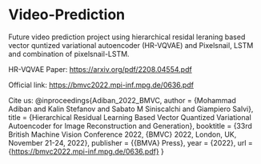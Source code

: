 # Video-Prediction
Future video prediction project using hierarchical residal leraning based vector quntized variational autoencoder (HR-VQVAE) and Pixelsnail, LSTM and combination of pixelsnail-LSTM.

HR-VQVAE Paper: https://arxiv.org/pdf/2208.04554.pdf

Official link: https://bmvc2022.mpi-inf.mpg.de/0636.pdf

Cite us:
@inproceedings{Adiban_2022_BMVC,
author    = {Mohammad Adiban and Kalin Stefanov and Sabato M Siniscalchi and Giampiero Salvi},
title     = {Hierarchical Residual Learning Based Vector Quantized Variational Autoencoder for Image Reconstruction and Generation},
booktitle = {33rd British Machine Vision Conference 2022, {BMVC} 2022, London, UK, November 21-24, 2022},
publisher = {{BMVA} Press},
year      = {2022},
url       = {https://bmvc2022.mpi-inf.mpg.de/0636.pdf}
}
